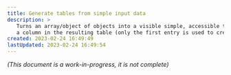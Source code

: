 ```yaml
---
title: Generate tables from simple input data
description: >
   Turns an array/object of objects into a visible simple, accessible table. Each property in the inner object becomes
   a column in the resulting table (only the first entry is used to create the columns).
created: 2023-02-24 16:49:49
lastUpdated: 2023-02-24 16:49:54
---
```


*(This document is a work-in-progress, it is not complete)*
